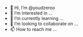 - 👋 Hi, I’m @youdzeroo
- 👀 I’m interested in ...
- 🌱 I’m currently learning ...
- 💞️ I’m looking to collaborate on ...
- 📫 How to reach me ...

<!---
youdzeroo/youdzeroo is a ✨ special ✨ repository because its `README.md` (this file) appears on your GitHub profile.
You can click the Preview link to take a look at your changes.
--->
